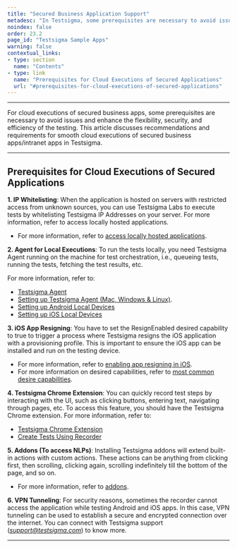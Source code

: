 ```yaml
---
title: "Secured Business Application Support"
metadesc: "In Testsigma, some prerequisites are necessary to avoid issues and enhance the flexibility. This article discusses prerequisites for cloud executions"
noindex: false
order: 23.2
page_id: "Testsigma Sample Apps"
warning: false
contextual_links:
- type: section
  name: "Contents"
- type: link
  name: "Prerequisites for Cloud Executions of Secured Applications"
  url: "#prerequisites-for-cloud-executions-of-secured-applications"
---
```


---

For cloud executions of secured business apps, some prerequisites are necessary to avoid issues and enhance the flexibility, security, and efficiency of the testing. This article discusses recommendations and requirements for smooth cloud executions of secured business apps/intranet apps in Testsigma.

---

## **Prerequisites for Cloud Executions of Secured Applications**

**1. IP Whitelisting**: When the application is hosted on servers with restricted access from unknown sources, you can use Testsigma Labs to execute tests by whitelisting Testsigma IP Addresses on your server. 
For more information, refer to access locally hosted applications. 

- For more information, refer to [access locally hosted applications](https://testsigma.com/docs/runs/test-locally-hosted-applications/).

**2. Agent for Local Executions**: To run the tests locally, you need Testsigma Agent running on the machine for test orchestration, i.e., queueing tests, running the tests, fetching the test results, etc. 

For more information, refer to:
- [Testsigma Agent](https://testsigma.com/docs/agent/overview/)
- [Setting up Testsigma Agent (Mac, Windows & Linux)](https://testsigma.com/docs/agent/setup-on-windows-mac-linux/).
- [Setting up Android Local Devices](https://testsigma.com/docs/agent/connect-android-local-devices/)
- [Setting up iOS Local Devices](https://testsigma.com/docs/agent/connect-ios-local-devices/)


**3. iOS App Resigning**: You have to set the ResignEnabled desired capability to true to trigger a process where Testsigma resigns the iOS application with a provisioning profile. This is important to ensure the iOS app can be installed and run on the testing device. 
- For more information, refer to [enabling app resigning in iOS](https://testsigma.com/docs/desired-capabilities/app-resigning/).
- For more information on desired capabilities, refer to [most common desire capabilities](https://testsigma.com/docs/desired-capabilities/most-common/).

**4. Testsigma Chrome Extension**: You can quickly record test steps by interacting with the UI, such as clicking buttons, entering text, navigating through pages, etc. To access this feature, you should have the Testsigma Chrome extension. 
For more information, refer to:
- [Testsigma Chrome Extension](https://testsigma.com/docs/test-step-recorder/install-chrome-extension/)
- [Create Tests Using Recorder](https://testsigma.com/docs/test-cases/create-test-steps/overview/#creating-test-steps-using-test-recorder)


**5. Addons (To access NLPs)**: Installing Testsigma addons will extend built-in actions with custom actions. These actions can be anything from clicking first, then scrolling, clicking again, scrolling indefinitely till the bottom of the page, and so on. 
- For more information, refer to [addons](https://testsigma.com/docs/addons/what-is-an-addon/).
  

**6. VPN Tunneling**: For security reasons, sometimes the recorder cannot access the application while testing Android and iOS apps. In this case, VPN tunneling can be used to establish a secure and encrypted connection over the internet. You can connect with Testsigma support (*support@testsigma.com*) to know more. 




---